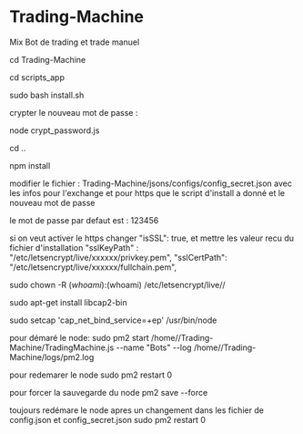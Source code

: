 # Trading-Machine
Mix Bot de trading et trade manuel

cd Trading-Machine

cd scripts_app

sudo bash install.sh

crypter le nouveau mot de passe :

node crypt_password.js




cd ..

npm install



modifier le fichier : Trading-Machine/jsons/configs/config_secret.json avec les infos pour l'exchange et pour https que le script d'install a donné et le nouveau mot de passe 

le mot de passe par defaut est : 123456

si on veut activer le https changer 
"isSSL": true,
et mettre les valeur recu du fichier d'installation
"sslKeyPath" : "/etc/letsencrypt/live/xxxxxx/privkey.pem",
"sslCertPath": "/etc/letsencrypt/live/xxxxxx/fullchain.pem",


sudo chown -R $(whoami):$(whoami) /etc/letsencrypt/live/<DOMAINE>/

sudo apt-get install libcap2-bin

sudo setcap 'cap_net_bind_service=+ep' /usr/bin/node






pour démaré le node:
sudo pm2 start /home/<xxxxx>/Trading-Machine/TradingMachine.js --name "Bots" --log /home/<xxxxx>/Trading-Machine/logs/pm2.log


pour redemarer le node
sudo pm2 restart 0


pour forcer la sauvegarde du node
pm2 save --force


toujours redémare le node apres un changement dans les fichier de config.json et config_secret.json
sudo pm2 restart 0